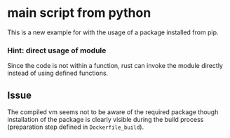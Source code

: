 # main script from python
This is a new example for with the usage of a package installed from pip.

### Hint: direct usage of module
Since the code is not within a function, rust can invoke the module directly instead of using defined functions.

## Issue
The compiled vm seems not to be aware of the required package though installation of the package is clearly visible during the build process (preparation step defined in `Dockerfile_build`). 